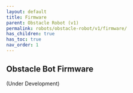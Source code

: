 ```yaml
---
layout: default
title: Firmware
parent: Obstacle Robot (v1)
permalink: robots/obstacle-robot/v1/firmware/
has_children: true
has_toc: true
nav_order: 1
---
```


## Obstacle Bot Firmware

(Under Development)